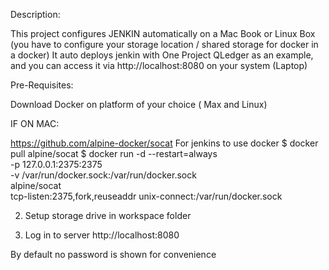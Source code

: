 Description:

This project configures JENKIN automatically on a Mac Book or Linux Box (you have to configure your storage location / shared storage for docker in a docker)
It auto deploys jenkin with One Project QLedger as an example, and you can access it via http://localhost:8080 on your system (Laptop)

Pre-Requisites:

Download Docker on platform of your choice ( Max and Linux)

IF ON MAC:

https://github.com/alpine-docker/socat
For jenkins to use docker
$ docker pull alpine/socat
$ docker run -d --restart=always \
    -p 127.0.0.1:2375:2375 \
    -v /var/run/docker.sock:/var/run/docker.sock \
    alpine/socat \
    tcp-listen:2375,fork,reuseaddr unix-connect:/var/run/docker.sock

2. Setup storage drive  in workspace folder

3. Log in to server http://localhost:8080

By default no password is shown for convenience


